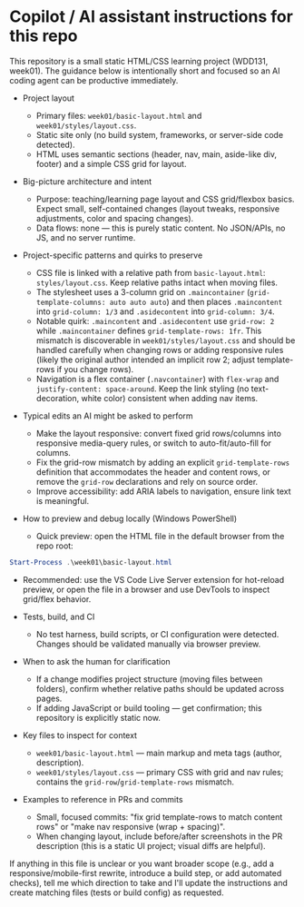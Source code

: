 # Copilot / AI assistant instructions for this repo

This repository is a small static HTML/CSS learning project (WDD131, week01). The guidance below is intentionally short and focused so an AI coding agent can be productive immediately.

- Project layout
  - Primary files: `week01/basic-layout.html` and `week01/styles/layout.css`.
  - Static site only (no build system, frameworks, or server-side code detected).
  - HTML uses semantic sections (header, nav, main, aside-like div, footer) and a simple CSS grid for layout.

- Big-picture architecture and intent
  - Purpose: teaching/learning page layout and CSS grid/flexbox basics. Expect small, self-contained changes (layout tweaks, responsive adjustments, color and spacing changes).
  - Data flows: none — this is purely static content. No JSON/APIs, no JS, and no server runtime.

- Project-specific patterns and quirks to preserve
  - CSS file is linked with a relative path from `basic-layout.html`: `styles/layout.css`. Keep relative paths intact when moving files.
  - The stylesheet uses a 3-column grid on `.maincontainer` (`grid-template-columns: auto auto auto`) and then places `.maincontent` into `grid-column: 1/3` and `.asidecontent` into `grid-column: 3/4`.
  - Notable quirk: `.maincontent` and `.asidecontent` use `grid-row: 2` while `.maincontainer` defines `grid-template-rows: 1fr`. This mismatch is discoverable in `week01/styles/layout.css` and should be handled carefully when changing rows or adding responsive rules (likely the original author intended an implicit row 2; adjust template-rows if you change rows).
  - Navigation is a flex container (`.navcontainer`) with `flex-wrap` and `justify-content: space-around`. Keep the link styling (no text-decoration, white color) consistent when adding nav items.

- Typical edits an AI might be asked to perform
  - Make the layout responsive: convert fixed grid rows/columns into responsive media-query rules, or switch to auto-fit/auto-fill for columns.
  - Fix the grid-row mismatch by adding an explicit `grid-template-rows` definition that accommodates the header and content rows, or remove the `grid-row` declarations and rely on source order.
  - Improve accessibility: add ARIA labels to navigation, ensure link text is meaningful.

- How to preview and debug locally (Windows PowerShell)
  - Quick preview: open the HTML file in the default browser from the repo root:

```powershell
Start-Process .\week01\basic-layout.html
```

  - Recommended: use the VS Code Live Server extension for hot-reload preview, or open the file in a browser and use DevTools to inspect grid/flex behavior.

- Tests, build, and CI
  - No test harness, build scripts, or CI configuration were detected. Changes should be validated manually via browser preview.

- When to ask the human for clarification
  - If a change modifies project structure (moving files between folders), confirm whether relative paths should be updated across pages.
  - If adding JavaScript or build tooling — get confirmation; this repository is explicitly static now.

- Key files to inspect for context
  - `week01/basic-layout.html` — main markup and meta tags (author, description).
  - `week01/styles/layout.css` — primary CSS with grid and nav rules; contains the `grid-row`/`grid-template-rows` mismatch.

- Examples to reference in PRs and commits
  - Small, focused commits: "fix grid template-rows to match content rows" or "make nav responsive (wrap + spacing)".
  - When changing layout, include before/after screenshots in the PR description (this is a static UI project; visual diffs are helpful).

If anything in this file is unclear or you want broader scope (e.g., add a responsive/mobile-first rewrite, introduce a build step, or add automated checks), tell me which direction to take and I'll update the instructions and create matching files (tests or build config) as requested.
